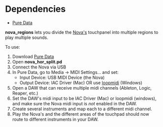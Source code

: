 # Dependencies

  * [Pure Data](https://puredata.info/downloads/pure-data)

**nova_regions** lets you divide the [Nova's](https://mosiaudio.com/products/nova) touchpanel into multiple regions to play multiple sounds.

To use:

  1. Download [Pure Data](https://puredata.info/downloads/pure-data)
  2. Open **nova_hor_split.pd**
  3. Connect the Nova via USB
  4. In Pure Data, go to Media -> MIDI Settings... and set:
       * Input Device: USB MIDI Device (the Nova)
       * Output Device: IAC Driver (Mac) OR use [loopmidi](https://www.tobias-erichsen.de/software/loopmidi.html) (Windows)
  5. Open a DAW that can receive multiple midi channels (Ableton, Logic, Reaper, etc.)
  6. Set the DAW's midi input to be IAC Driver (Mac) or loopmidi (windows), and make sure the Nova midi input is *not* enabled in the DAW.
  7. Create several instruments and map each to a different midi channel.
  8. Play the Nova's and the different areas of the touchpad should now route to different instruments in your DAW.
